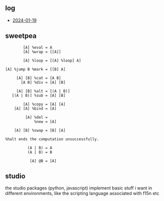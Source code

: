 ## log
- [2024-01-19](./2024_01_19.md)

## sweetpea
```
        [A] %eval = A
        [A] %wrap = [[A]]
		
        [A] %loop = [[A] %loop] A]

[A] %jump B %mark = [[B] A]

     [A] [B] %cat = [A B]
       [A B] %div = [A] [B]
	   
     [A] [B] %alt = [(A | B)]
   [(A | B)] %sub = [A] [B]

        [A] %copy = [A] [A]
    [A] [A] %bind = [A]

         [A] %del =
             %new = [A]

    [A] [B] %swap = [B] [A]
	
%halt ends the computation unsuccessfully.

          (A | B) = A
          (A | B) = B

           [A] @B = [A]
```

## studio
the studio packages (python, javascript) implement basic stuff i want
in different environments, like the scripting language associated with
f15n etc
